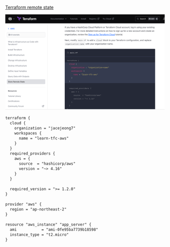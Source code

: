 



[Terraform remote state](https://developer.hashicorp.com/terraform/tutorials/aws-get-started/aws-remote)

![remote state](./img/t_remote.png)


```
terraform {
  cloud {
    organization = "jacejeong7"
    workspaces {
      name = "learn-tfc-aws"
    }
  }
  required_providers {
    aws = {
      source  = "hashicorp/aws"
      version = "~> 4.16"
    }
  }

  required_version = ">= 1.2.0"
}

provider "aws" {
  region = "ap-northeast-2"
}

resource "aws_instance" "app_server" {
  ami           = "ami-0fe95ba7739b18598"
  instance_type = "t2.micro"
}


```
